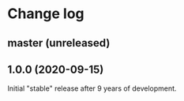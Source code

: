 # Change log

## master (unreleased)

## 1.0.0 (2020-09-15)

Initial "stable" release after 9 years of development.

